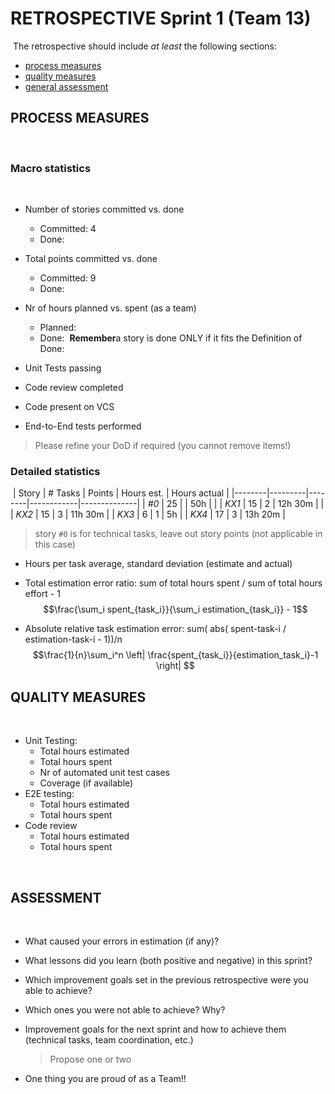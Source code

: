 

RETROSPECTIVE Sprint 1 (Team 13)
=====================================
﻿
The retrospective should include _at least_ the following
sections:
﻿
- [process measures](#process-measures)
- [quality measures](#quality-measures)
- [general assessment](#assessment)
﻿
## PROCESS MEASURES 
﻿
### Macro statistics
﻿
- Number of stories committed vs. done 
    - Committed: 4
    - Done: 
- Total points committed vs. done 
    - Committed: 9
    - Done: 
- Nr of hours planned vs. spent (as a team)
    - Planned: 
    - Done: 
﻿
**Remember**a story is done ONLY if it fits the Definition of Done:
 
- Unit Tests passing
- Code review completed
- Code present on VCS
- End-to-End tests performed
﻿
> Please refine your DoD if required (you cannot remove items!) 
﻿
### Detailed statistics
﻿
| Story  | # Tasks | Points | Hours est. | Hours actual |
|--------|---------|--------|------------|--------------|
| _#0_   |    25   |        |     50h       |                   |
| _KX1_  |    15   |   2    |     12h 30m      |              |
| _KX2_  |    15   |   3    |     11h 30m  |
| _KX3_  |    6    |   1    |     5h     |
| _KX4_  |    17   |   3    |     13h 20m | 
  
> story `#0` is for technical tasks, leave out story points (not applicable in this case)
﻿
- Hours per task average, standard deviation (estimate and actual)
- Total estimation error ratio: sum of total hours spent / sum of total hours effort - 1
﻿
    $$\frac{\sum_i spent_{task_i}}{\sum_i estimation_{task_i}} - 1$$
    
- Absolute relative task estimation error: sum( abs( spent-task-i / estimation-task-i - 1))/n
﻿
    $$\frac{1}{n}\sum_i^n \left| \frac{spent_{task_i}}{estimation_task_i}-1 \right| $$
  
## QUALITY MEASURES 
﻿
- Unit Testing:
  - Total hours estimated
  - Total hours spent
  - Nr of automated unit test cases 
  - Coverage (if available)
- E2E testing:
  - Total hours estimated
  - Total hours spent
- Code review 
  - Total hours estimated 
  - Total hours spent
  
﻿
﻿
## ASSESSMENT
﻿
- What caused your errors in estimation (if any)?
﻿
- What lessons did you learn (both positive and negative) in this sprint?
﻿
- Which improvement goals set in the previous retrospective were you able to achieve? 
  
- Which ones you were not able to achieve? Why?
﻿
- Improvement goals for the next sprint and how to achieve them (technical tasks, team coordination, etc.)
﻿
  > Propose one or two
﻿
- One thing you are proud of as a Team!!
